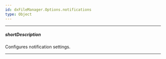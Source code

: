 ```yaml
---
id: dxFileManager.Options.notifications
type: Object
---
```

---
##### shortDescription
Configures notification settings.

---
